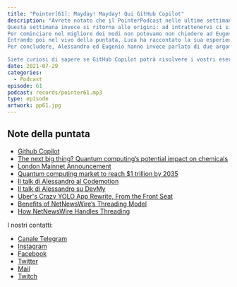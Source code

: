 ```yaml
---
title: "Pointer[61]: Mayday! Mayday! Qui GitHub Copilot"
description: "Avrete notato che il PointerPodcast nelle ultime settimane vi ha proposto diverse interviste con vari ospiti.
Questa settimana invece si ritorna alle origini: ad intrattenervi ci siamo solo noi tre con una puntata “vecchio stile”.
Per cominciare nel migliore dei modi non potevamo non chiedere ad Eugenio le prime impressioni sul suo ultimo acquisto: la Nintendo Switch. 
Entrando poi nel vivo della puntata, Luca ha raccontato la sua esperienza con GitHub Copilot che ha testato anche con le coding challenge di LeetCode. 
Per concludere, Alessandro ed Eugenio hanno invece parlato di due argomenti classici del PointerPodcast: quantum computing e Blockchain.

Siete curiosi di sapere se GitHub Copilot potrà risolvere i vostri esercizi di LeetCode? Non vi resta che ascoltare la puntata per scoprirlo 🤪"
date: 2021-07-29
categories:
  - Podcast
episode: 61
podcast: records/pointer61.mp3
type: episode
artwork: pp61.jpg
---
```





## Note della puntata 

- [Github Copilot]()
- [The next big thing? Quantum computing’s potential impact on chemicals ](https://www.mckinsey.com/industries/chemicals/our-insights/the-next-big-thing-quantum-computings-potential-impact-on-chemicals)
- [London Mainnet Announcement](https://blog.ethereum.org/2021/07/15/london-mainnet-announcement/)
- [Quantum computing market to reach $1 trillion by 2035](https://www.consultancy.uk/news/24361/quantum-computing-market-to-reach-1-trillion-by-2035)
- [Il talk di Alessandro al Codemotion](https://talks.codemotion.com/quantum-computing-from-zero-to-classific?view=true)
- [Il talk di Alessandro su DevMy](https://www.youtube.com/watch?v=UcfmZ8Hd6Hs)
- [Uber's Crazy YOLO App Rewrite, From the Front Seat](https://blog.pragmaticengineer.com/uber-app-rewrite-yolo/)
- [Benefits of NetNewsWire’s Threading Model](https://inessential.com/2021/03/21/benefits_of_netnewswires_threading_model)
- [How NetNewsWire Handles Threading](https://inessential.com/2021/03/20/how_netnewswire_handles_threading)


I nostri contatti:

- [Canale Telegram](https://t.me/PointerPodcast)
- [Instagram](https://www.instagram.com/pointerpodcast/)
- [Facebook](https://www.facebook.com/pointerPodcast/)
- [Twitter](https://twitter.com/PointerPodcast)
- [Mail](info@pointerpodcast.it)
- [Twitch](https://www.twitch.tv/pointerpodcast)

